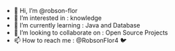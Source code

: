 - 👋 Hi, I’m @robson-flor
- 👀 I’m interested in : knowledge
- 🌱 I’m currently learning : Java and Database
- 💞️ I’m looking to collaborate on : Open Source Projects
- 📫 How to reach me : @RobsonFlor4 🐦

<!---
robson-flor/robson-flor is a ✨ special ✨ repository because its `README.md` (this file) appears on your GitHub profile.
You can click the Preview link to take a look at your changes.
--->
